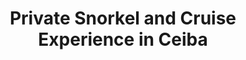 ---
order: 56
image: "https://cdn.filestackcontent.com/h6NYvy1uRkKWvIgz479m/convert?cache=true&compress=true&quality=90&format=webp&w=1000&fit=max"
title:   Private Snorkel and Cruise Experience in Ceiba
infose: Half and Full Day Excursions Offered!
link: "https://fareharbor.com/embeds/book/pureadventurepr/items/11825/calendar/2025/10/?asn=fhdn&asn-ref=turisteandoenpuertorico&ref=turisteandoenpuertorico&marketplace=yes&flow=no&full-items=yes"
---